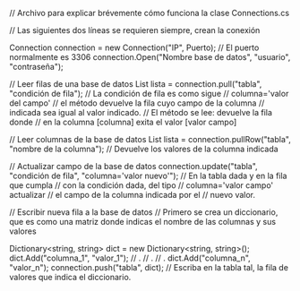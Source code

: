 // Archivo para explicar brévemente cómo funciona la clase Connections.cs

// Las siguientes dos líneas se requieren siempre, crean la conexión

Connection connection = new Connection("IP", Puerto); // El puerto normalmente es 3306
connection.Open("Nombre base de datos", "usuario", "contraseña");

// Leer filas de una base de datos
List<string> lista = connection.pull("tabla", "condición de fila"); // La condición de fila es como sigue
								                                                    // columna='valor del campo'
                                                								    // el método devuelve la fila cuyo campo de la columna
                                                								    // indicada sea igual al valor indicado.
                                                								    // El método se lee: devuelve la fila donde
                                                								    // en la columna [columna] exita el valor [valor campo]

// Leer columnas de la base de datos
List<string> lista = connection.pullRow("tabla", "nombre de la columna"); // Devuelve los valores de la columna indicada

// Actualizar campo de la base de datos
connection.update("tabla", "condición de fila", "columna='valor nuevo'"); // En la tabla dada y en la fila que cumpla
                                                      									  // con la condición dada, del tipo 
                                                      									  // columna='valor campo' actualizar
                                                      									  // el campo de la columna indicada por el
                                                      									  // nuevo valor.  

// Escribir nueva fila a la base de datos
// Primero se crea un diccionario, que es como una matriz donde indicas el nombre de las columnas y sus valores

Dictionary<string, string> dict = new Dictionary<string, string>();
dict.Add("columna_1", "valor_1");
// .
// .
// .
dict.Add("columna_n", "valor_n");
connection.push("tabla", dict); // Escriba en la tabla tal, la fila de valores que indica el diccionario.
